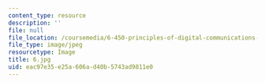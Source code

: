 ```yaml
---
content_type: resource
description: ''
file: null
file_location: /coursemedia/6-450-principles-of-digital-communications-i-fall-2006/eac97e35e25a606ad40b5743ad9811e0_6.jpg
file_type: image/jpeg
resourcetype: Image
title: 6.jpg
uid: eac97e35-e25a-606a-d40b-5743ad9811e0
---
```

